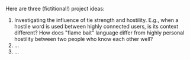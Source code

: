 Here are three (fictitional!) project ideas:

1. Investigating the influence of tie strength and hostility. E.g., when a hostile word is used between highly connected users, is its context different? How does "flame bait" language differ from highly personal hostility between two people who know each other well? 
2. ...
3. ...
